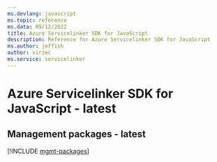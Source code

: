 ```yaml
---
ms.devlang: javascript
ms.topic: reference
ms.data: 09/12/2022
title: Azure Servicelinker SDK for JavaScript
description: Reference for Azure Servicelinker SDK for JavaScript
ms.author: jeffish
author: xirzec
ms.service: servicelinker
---
```

# Azure Servicelinker SDK for JavaScript - latest

## Management packages - latest
[!INCLUDE [mgmt-packages](servicelinker-mgmt-index.md)]